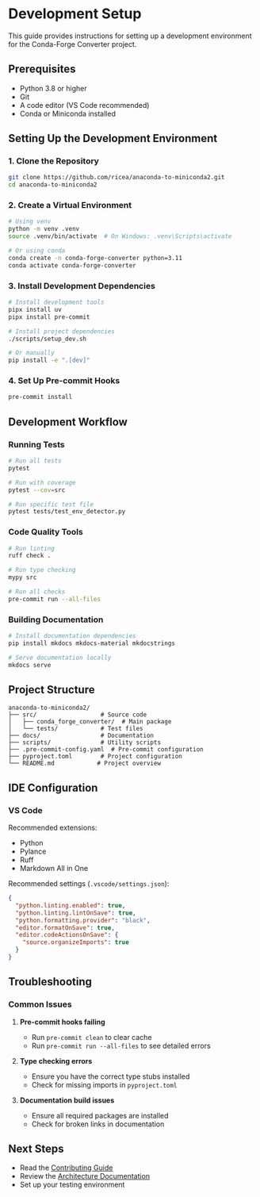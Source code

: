 # Development Setup

This guide provides instructions for setting up a development environment for the Conda-Forge Converter project.

## Prerequisites

- Python 3.8 or higher
- Git
- A code editor (VS Code recommended)
- Conda or Miniconda installed

## Setting Up the Development Environment

### 1. Clone the Repository

```bash
git clone https://github.com/ricea/anaconda-to-miniconda2.git
cd anaconda-to-miniconda2
```

### 2. Create a Virtual Environment

```bash
# Using venv
python -m venv .venv
source .venv/bin/activate  # On Windows: .venv\Scripts\activate

# Or using conda
conda create -n conda-forge-converter python=3.11
conda activate conda-forge-converter
```

### 3. Install Development Dependencies

```bash
# Install development tools
pipx install uv
pipx install pre-commit

# Install project dependencies
./scripts/setup_dev.sh

# Or manually
pip install -e ".[dev]"
```

### 4. Set Up Pre-commit Hooks

```bash
pre-commit install
```

## Development Workflow

### Running Tests

```bash
# Run all tests
pytest

# Run with coverage
pytest --cov=src

# Run specific test file
pytest tests/test_env_detector.py
```

### Code Quality Tools

```bash
# Run linting
ruff check .

# Run type checking
mypy src

# Run all checks
pre-commit run --all-files
```

### Building Documentation

```bash
# Install documentation dependencies
pip install mkdocs mkdocs-material mkdocstrings

# Serve documentation locally
mkdocs serve
```

## Project Structure

```text
anaconda-to-miniconda2/
├── src/                  # Source code
│   ├── conda_forge_converter/  # Main package
│   └── tests/            # Test files
├── docs/                 # Documentation
├── scripts/              # Utility scripts
├── .pre-commit-config.yaml  # Pre-commit configuration
├── pyproject.toml        # Project configuration
└── README.md            # Project overview
```

## IDE Configuration

### VS Code

Recommended extensions:

- Python
- Pylance
- Ruff
- Markdown All in One

Recommended settings (`.vscode/settings.json`):

```json
{
  "python.linting.enabled": true,
  "python.linting.lintOnSave": true,
  "python.formatting.provider": "black",
  "editor.formatOnSave": true,
  "editor.codeActionsOnSave": {
    "source.organizeImports": true
  }
}
```

## Troubleshooting

### Common Issues

1. **Pre-commit hooks failing**

   - Run `pre-commit clean` to clear cache
   - Run `pre-commit run --all-files` to see detailed errors

1. **Type checking errors**

   - Ensure you have the correct type stubs installed
   - Check for missing imports in `pyproject.toml`

1. **Documentation build issues**

   - Ensure all required packages are installed
   - Check for broken links in documentation

## Next Steps

- Read the [Contributing Guide](contributing.md)
- Review the [Architecture Documentation](../architecture.md)
- Set up your testing environment
